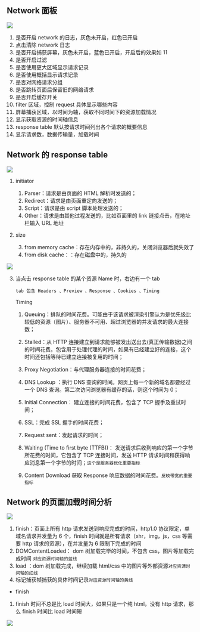 ## Network 面板

![](https://github.com/dirkhe1051931999/hjBlog/tree/master/blog-css/screenshot/01.png)

1. 是否开启 network 的日志，灰色未开启，红色已开启
2. 点击清除 network 日志
3. 是否开启捕获屏幕，灰色未开启，蓝色已开启，开启后的效果如 11
4. 是否开启过滤
5. 是否使用更大区域显示请求记录
6. 是否使用概括显示请求记录
7. 是否对网络请求分组
8. 是否跳转页面后保留旧的网络请求
9. 是否开启缓存开关
10. filter 区域，控制 request 具体显示哪些内容
11. 屏幕捕获区域，以时间为轴，获取不同时间下的资源加载情况
12. 显示获取资源的时间轴信息
13. response table 默认按请求时间列出各个请求的概要信息
14. 显示请求数，数据传输量，加载时间

## Network 的 response table

![](https://github.com/dirkhe1051931999/hjBlog/tree/master/blog-css/screenshot/02.png)

1.  initiator

    1. Parser：请求是由页面的 HTML 解析时发送的；
    2. Redirect：请求是由页面重定向发送的；
    3. Script：请求是由 script 脚本处理发送的；
    4. Other：请求是由其他过程发送的，比如页面里的 link 链接点击，在地址栏输入 URL 地址

2.  size

    3.  from memory cache：存在内存中的，非持久的，关闭浏览器后就失效了
    4.  from disk cache：：存在磁盘中的，持久的

![](https://github.com/dirkhe1051931999/hjBlog/tree/master/blog-css/screenshot/03.png)

3.  当点击 response table 的某个资源 Name 时，右边有一个 tab

    `tab 包含 Headers 、Preview 、Response 、Cookies 、Timing`

    Timing

    1.  Queuing：排队的时间花费。可能由于该请求被渲染引擎认为是优先级比较低的资源（图片）、服务器不可用、超过浏览器的并发请求的最大连接数；

    2.  Stalled：从 HTTP 连接建立到请求能够被发出送出去(真正传输数据)之间的时间花费。包含用于处理代理的时间，如果有已经建立好的连接，这个时间还包括等待已建立连接被复用的时间；

    3.  Proxy Negotiation：与代理服务器连接的时间花费；

    4.  DNS Lookup ：执行 DNS 查询的时间。网页上每一个新的域名都要经过一个 DNS 查询。第二次访问浏览器有缓存的话，则这个时间为 0；

    5.  Initial Connection： 建立连接的时间花费，包含了 TCP 握手及重试时间；

    6.  SSL：完成 SSL 握手的时间花费；

    7.  Request sent：发起请求的时间；

    8.  Waiting (Time to first byte (TTFB))： 发送请求后收到响应的第一个字节所花费的时间，它包含了 TCP 连接时间，发送 HTTP 请求时间和获得响应消息第一个字节的时间；`这个是服务器优化重要指标`

    9.  Content Download 获取 Response 响应数据的时间花费。`反映带宽的重要指标`

## Network 的页面加载时间分析

![](https://github.com/dirkhe1051931999/hjBlog/tree/master/blog-css/screenshot/04.png)

1. finish：页面上所有 http 请求发送到响应完成的时间，http1.0 协议限定，单域名请求并发量为 6 个，finish 时间就是所有请求（xhr，img，js，css 等需要 http 请求的资源），在并发量为 6 限制下完成的时间
2. DOMContentLoaded： dom 树加载完毕的时间，不包含 css，图片等加载完成时间 `对应资源时间轴的蓝线`
3. load ：dom 树加载完成，继续加载 html/css 中的图片等外部资源`对应资源时间轴的红线`
4. 标记捕获帧捕获的具体时间记录`对应资源时间轴的黄线`

- finish

1. finish 时间不总是比 load 时间大，如果只是一个纯 html，没有 http 请求，那么 finish 时间比 load 时间短

![](https://github.com/dirkhe1051931999/hjBlog/tree/master/blog-css/screenshot/05.png)
